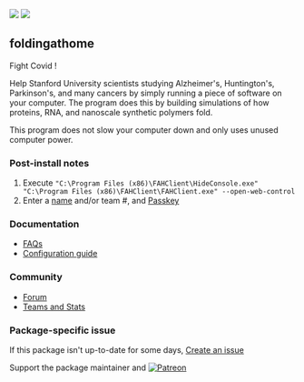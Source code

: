 [![](https://img.shields.io/chocolatey/v/fah?color=green&label=fah)](https://chocolatey.org/packages/fah) [![](https://img.shields.io/chocolatey/dt/fah)](https://chocolatey.org/packages/fah)

## foldingathome
Fight Covid !

Help Stanford University scientists studying Alzheimer's, Huntington's, Parkinson's, and many cancers by simply running a piece of software on your computer. The program does this by building simulations of how proteins, RNA, and nanoscale synthetic polymers fold. 

This program does not slow your computer down and only uses unused computer power.

### Post-install notes
1. Execute `"C:\Program Files (x86)\FAHClient\HideConsole.exe" "C:\Program Files (x86)\FAHClient\FAHClient.exe" --open-web-control`
2. Enter a [name](https://foldingathome.org/faqs/statistics-teams-usernames/characters-avoid-username/) and/or team #, and [Passkey](https://foldingathome.org/support/faq/points/passkey/)

### Documentation
* [FAQs](https://foldingathome.org/support/faq/opensource/)
* [Configuration guide](https://foldingathome.org/support/faq/installation-guides/configuration-guide/)

### Community
* [Forum](https://foldingforum.org/)
* [Teams and Stats](https://stats.foldingathome.org/teams)

### Package-specific issue
If this package isn't up-to-date for some days, [Create an issue](https://github.com/tunisiano187/Chocolatey-packages/issues/new/choose)

Support the package maintainer and [![Patreon](https://cdn.jsdelivr.net/gh/tunisiano187/Chocolatey-packages@d15c4e19c709e7148588d4523ffc6dd3cd3c7e5e/icons/patreon.png)](https://www.patreon.com/bePatron?u=39585820)
